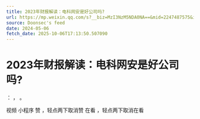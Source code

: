 ```yaml
---
title: 2023年财报解读：电科网安是好公司吗?
url: https://mp.weixin.qq.com/s?__biz=MzI3NzM5NDA0NA==&mid=2247487575&idx=1&sn=e08843749d9cc488ab7715cbe0fa6093
source: Doonsec's feed
date: 2024-05-06
fetch_date: 2025-10-06T17:13:50.507090
---
```


# 2023年财报解读：电科网安是好公司吗?

：
，
。

视频
小程序
赞
，轻点两下取消赞
在看
，轻点两下取消在看